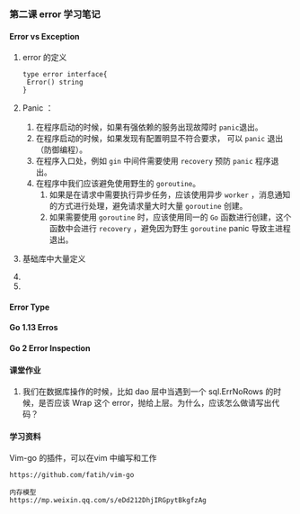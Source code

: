 ### 第二课 error 学习笔记



#### Error vs Exception

1. error 的定义

   ```
   type error interface{
   	Error() string 
   }
   ```

2. Panic ：

   1. 在程序启动的时候，如果有强依赖的服务出现故障时 `panic`退出。
   2. 在程序启动的时候，如果发现有配置明显不符合要求， 可以 `panic` 退出（防御编程）。
   3. 在程序入口处，例如 `gin` 中间件需要使用 `recovery` 预防 `panic` 程序退出。
   4. 在程序中我们应该避免使用野生的 `goroutine`。
      1. 如果是在请求中需要执行异步任务，应该使用异步 `worker` ，消息通知的方式进行处理，避免请求量大时大量 `goroutine` 创建。
      2. 如果需要使用 `goroutine` 时，应该使用同一的 `Go` 函数进行创建，这个函数中会进行 `recovery` ，避免因为野生 `goroutine` panic 导致主进程退出。

3. 基础库中大量定义

4. 

5. 

#### Error Type



#### Go 1.13 Erros



#### Go 2 Error Inspection



#### 课堂作业

1. 我们在数据库操作的时候，比如 dao 层中当遇到一个 sql.ErrNoRows 的时候，是否应该 Wrap 这个 error，抛给上层。为什么，应该怎么做请写出代码？



#### 学习资料

Vim-go 的插件，可以在vim 中编写和工作

```
https://github.com/fatih/vim-go

内存模型
https://mp.weixin.qq.com/s/eDd212DhjIRGpytBkgfzAg
```


